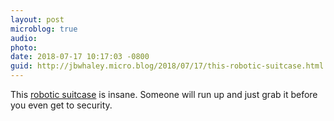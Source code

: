 ```yaml
---
layout: post
microblog: true
audio: 
photo: 
date: 2018-07-17 10:17:03 -0800
guid: http://jbwhaley.micro.blog/2018/07/17/this-robotic-suitcase.html
---
```

This [robotic suitcase](https://www.indiegogo.com/projects/ovis-1st-ai-powered-suitcase-following-by-side?utm_content=campaigns_one_column1_title&utm_source=sailthru&utm_medium=email&utm_campaign=bck-07172018news#/) is insane. Someone will run up and just grab it before you even get to security.
